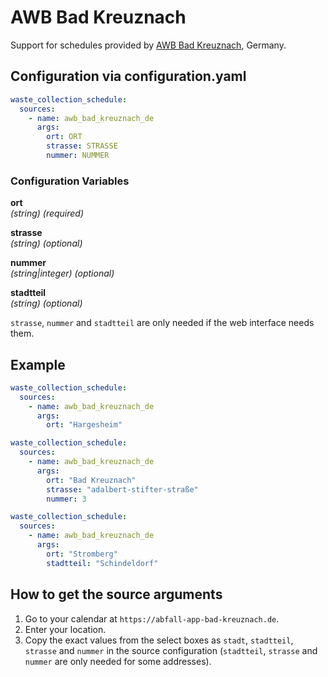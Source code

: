 # AWB Bad Kreuznach

Support for schedules provided by [AWB Bad Kreuznach](https://abfall-app-bad-kreuznach.de), Germany.

## Configuration via configuration.yaml

```yaml
waste_collection_schedule:
  sources:
    - name: awb_bad_kreuznach_de
      args:
        ort: ORT
        strasse: STRASSE
        nummer: NUMMER
```

### Configuration Variables

**ort**  
*(string) (required)*

**strasse**  
*(string) (optional)*

**nummer**  
*(string|integer) (optional)*

**stadtteil**  
*(string) (optional)*

`strasse`, `nummer` and `stadtteil` are only needed if the web interface needs them.

## Example

```yaml
waste_collection_schedule:
  sources:
    - name: awb_bad_kreuznach_de
      args:
        ort: "Hargesheim"
```

```yaml
waste_collection_schedule:
  sources:
    - name: awb_bad_kreuznach_de
      args:
        ort: "Bad Kreuznach"
        strasse: "adalbert-stifter-straße"
        nummer: 3
```

```yaml
waste_collection_schedule:
  sources:
    - name: awb_bad_kreuznach_de
      args:
        ort: "Stromberg"
        stadtteil: "Schindeldorf"
```

## How to get the source arguments

1. Go to your calendar at `https://abfall-app-bad-kreuznach.de`.
2. Enter your location.
3. Copy the exact values from the select boxes as `stadt`, `stadtteil`, `strasse` and `nummer` in the source configuration (`stadtteil`, `strasse` and `nummer` are only needed for some addresses).
